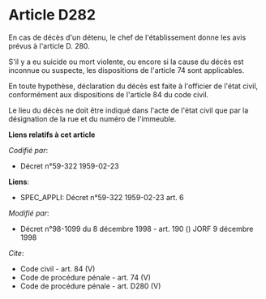 # Article D282

En cas de décès d'un détenu, le chef de l'établissement donne les avis prévus à l'article D. 280. 

S'il y a eu suicide ou mort violente, ou encore si la cause du décès est inconnue ou suspecte, les dispositions de l'article
74 sont applicables. 

En toute hypothèse, déclaration du décès est faite à l'officier de l'état civil, conformément aux dispositions de l'article
84 du code civil. 

Le lieu du décès ne doit être indiqué dans l'acte de l'état civil que par la désignation de la rue et du numéro de
l'immeuble.

**Liens relatifs à cet article**

_Codifié par_:

  - Décret n°59-322 1959-02-23

**Liens**:

  - SPEC_APPLI: Décret n°59-322 1959-02-23 art. 6

_Modifié par_:

  - Décret n°98-1099 du 8 décembre 1998 - art. 190 () JORF 9 décembre 1998

_Cite_:

  - Code civil - art. 84 (V)
  - Code de procédure pénale - art. 74 (V)
  - Code de procédure pénale - art. D280 (V)
